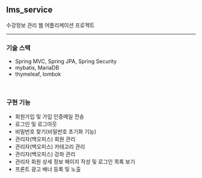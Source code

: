 ## lms_service
수강정보 관리 웹 어플리케이션 프로젝트

-----
### 기술 스택
* Spring MVC, Spring JPA, Spring Security
* mybatis, MariaDB
* thymeleaf, lombok
<br>

### 구현 기능
* 회원가입 및 가입 인증메일 전송
* 로그인 및 로그아웃
* 비밀번호 찾기(비밀번호 초기화 기능)
* 관리자(백오피스) 회원 관리
* 관리자(백오피스) 카테고리 관리
* 관리자(백오피스) 강좌 관리
* 관리자 회원 상세 정보 페이지 작성 및 로그인 목록 보기
* 프론트 광고 배너 등록 및 노출
